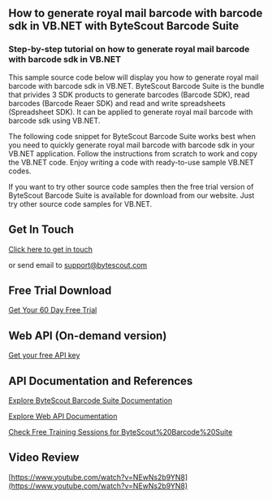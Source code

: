 ## How to generate royal mail barcode with barcode sdk in VB.NET with ByteScout Barcode Suite

### Step-by-step tutorial on how to generate royal mail barcode with barcode sdk in VB.NET

This sample source code below will display you how to generate royal mail barcode with barcode sdk in VB.NET. ByteScout Barcode Suite is the bundle that privides 3  SDK products to generate barcodes (Barcode SDK), read barcodes (Barcode Reaer SDK) and read and write spreadsheets (Spreadsheet SDK). It can be applied to generate royal mail barcode with barcode sdk using VB.NET.

The following code snippet for ByteScout Barcode Suite works best when you need to quickly generate royal mail barcode with barcode sdk in your VB.NET application. Follow the instructions from scratch to work and copy the VB.NET code. Enjoy writing a code with ready-to-use sample VB.NET codes.

If you want to try other source code samples then the free trial version of ByteScout Barcode Suite is available for download from our website. Just try other source code samples for VB.NET.

## Get In Touch

[Click here to get in touch](https://bytescout.zendesk.com/hc/en-us/requests/new?subject=ByteScout%20Barcode%20Suite%20Question)

or send email to [support@bytescout.com](mailto:support@bytescout.com?subject=ByteScout%20Barcode%20Suite%20Question) 

## Free Trial Download

[Get Your 60 Day Free Trial](https://bytescout.com/download/web-installer?utm_source=github-readme)

## Web API (On-demand version)

[Get your free API key](https://pdf.co/documentation/api?utm_source=github-readme)

## API Documentation and References

[Explore ByteScout Barcode Suite Documentation](https://bytescout.com/documentation/index.html?utm_source=github-readme)

[Explore Web API Documentation](https://pdf.co/documentation/api?utm_source=github-readme)

[Check Free Training Sessions for ByteScout%20Barcode%20Suite](https://academy.bytescout.com/)

## Video Review

[https://www.youtube.com/watch?v=NEwNs2b9YN8](https://www.youtube.com/watch?v=NEwNs2b9YN8)